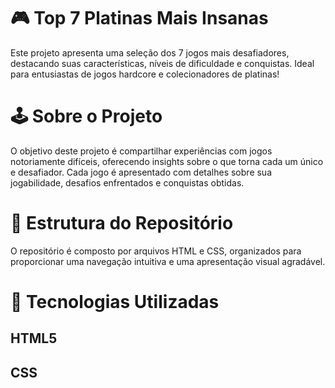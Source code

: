 <h1><strong>🎮 Top 7 Platinas Mais Insanas</strong></h1>
<p>Este projeto apresenta uma seleção dos 7 jogos mais desafiadores, destacando suas características, níveis de dificuldade e conquistas. Ideal para entusiastas de jogos hardcore e colecionadores de platinas!</p>

<h1><strong>🕹️ Sobre o Projeto</strong></h1>
<p>O objetivo deste projeto é compartilhar experiências com jogos notoriamente difíceis, oferecendo insights sobre o que torna cada um único e desafiador. Cada jogo é apresentado com detalhes sobre sua jogabilidade, desafios enfrentados e conquistas obtidas.</p>

<h1><strong>📁 Estrutura do Repositório</strong></h1>
<p>O repositório é composto por arquivos HTML e CSS, organizados para proporcionar uma navegação intuitiva e uma apresentação visual agradável.</p>

<h1><strong>🧩 Tecnologias Utilizadas<strong></h1>
<h2>HTML5</h2>
<h2>CSS</h2>
